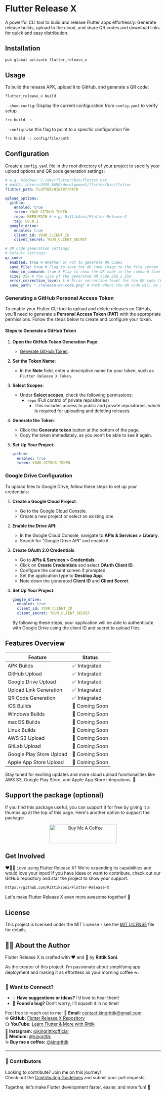 # Flutter Release X

A powerful CLI tool to build and release Flutter apps effortlessly. Generate release builds, upload to the cloud, and share QR codes and download links for quick and easy distribution.

## Installation

```bash
pub global activate flutter_release_x
```

## Usage

To build the release APK, upload it to GitHub, and generate a QR code:

```bash
flutter_release_x build
```

`--show-config`: Display the current configuration from `config.yaml` to verify setup.

```bash
frx build -s
```

`--config`: Use this flag to point to a specific configuration file

```bash
frx build -c config/file/path
```

## Configuration

Create a `config.yaml` file in the root directory of your project to specify your upload options and QR code generation settings:

```yaml
# e.g. Windows: C:/dev/flutter/bin/flutter.bat
# macOS: /Users/USER_NAME/development/flutter/bin/flutter
flutter_path: FLUTTER/BINARY/PATH

upload_options:
  github:
    enabled: true
    token: YOUR_GITHUB_TOKEN
    repo: REPO/PATH # e.g. RittikSoni/Flutter-Release-X
    tag: v0.0.1
  google_drive:
    enabled: true
    client_id: YOUR_CLIENT_ID
    client_secret: YOUR_CLIENT_SECRET

# QR Code generation settings
# Default settings:
qr_code:
  enabled: true # Whether or not to generate QR codes
  save_file: true # Flag to save the QR code image to the file system (true/false)
  show_in_command: true # Flag to show the QR code in the command line output (true/false)
  size: 256 # The size of the generated QR code 256 x 256
  error_correction_level: L # Error correction level for the QR code (L, M, Q, H)
  save_path: "./release-qr-code.png" # Path where the QR code will be saved
```

### Generating a GitHub Personal Access Token

To enable your Flutter CLI tool to upload and delete releases on GitHub, you'll need to generate a **Personal Access Token (PAT)** with the appropriate permissions. Follow the steps below to create and configure your token.

#### Steps to Generate a GitHub Token

1. **Open the GitHub Token Generation Page**:

   - [Generate GitHub Token](https://github.com/settings/tokens/new).

2. **Set the Token Name**:

   - In the **Note** field, enter a descriptive name for your token, such as `Flutter Release X Token`.

3. **Select Scopes**:

   - Under **Select scopes**, check the following permissions:
     - `repo` (Full control of private repositories)
       - This includes access to public and private repositories, which is required for uploading and deleting releases.

4. **Generate the Token**:

   - Click the **Generate token** button at the bottom of the page.
   - Copy the token immediately, as you won’t be able to see it again.

5. **Set Up Your Project**:

   ```yaml
   github:
     enabled: true
     token: YOUR_GITHUB_TOKEN
   ```

### Google Drive Configuration

To upload files to Google Drive, follow these steps to set up your credentials:

1. **Create a Google Cloud Project**:

   - Go to the Google Cloud Console.
   - Create a new project or select an existing one.

2. **Enable the Drive API**:

   - In the Google Cloud Console, navigate to **APIs & Services > Library**.
   - Search for "Google Drive API" and enable it.

3. **Create OAuth 2.0 Credentials**:

   - Go to **APIs & Services > Credentials**.
   - Click on **Create Credentials** and select **OAuth Client ID**.
   - Configure the consent screen if prompted.
   - Set the application type to **Desktop App**.
   - Note down the generated **Client ID** and **Client Secret**.

4. **Set Up Your Project**:

   ```yaml
   google_drive:
     enabled: true
     client_id: YOUR_CLIENT_ID
     client_secret: YOUR_CLIENT_SECRET
   ```

   By following these steps, your application will be able to authenticate with Google Drive using the client ID and secret to upload files.

## Features Overview

| Feature                  | Status         |
| ------------------------ | -------------- |
| APK Builds               | ✅ Integrated  |
| GitHub Upload            | ✅ Integrated  |
| Google Drive Upload      | ✅ Integrated  |
| Upload Link Generation   | ✅ Integrated  |
| QR Code Generation       | ✅ Integrated  |
| iOS Builds               | 🚀 Coming Soon |
| Windows Builds           | 🚀 Coming Soon |
| macOS Builds             | 🚀 Coming Soon |
| Linux Builds             | 🚀 Coming Soon |
| AWS S3 Upload            | 🚀 Coming Soon |
| GitLab Upload            | 🚀 Coming Soon |
| Google Play Store Upload | 🚀 Coming Soon |
| Apple App Store Upload   | 🚀 Coming Soon |

Stay tuned for exciting updates and more cloud upload functionalities like AWS S3, Google Play Store, and Apple App Store integrations. 🚀

## Support the package (optional)

If you find this package useful, you can support it for free by giving it a thumbs up at the top of this page. Here's another option to support the package:

<p align='center'><a href="https://www.buymeacoffee.com/kingrittik" target="_blank"><img src="https://cdn.buymeacoffee.com/buttons/v2/default-yellow.png" alt="Buy Me A Coffee" style="height: 60px !important;width: 217px !important;" ></a></p>

## Get Involved

❤️💙🩵 Love using Flutter Release X? We're expanding its capabilities and would love your input! If you have ideas or want to contribute, check out our GitHub repository and star the project to show your support.

```bash
https://github.com/RittikSoni/Flutter-Release-X
```

Let's make Flutter Release X even more awesome together! 🌟

## License

This project is licensed under the MIT License - see the [MIT LICENSE](LICENSE) file for details.

## 👨‍💻 About the Author

Flutter Release X is crafted with ❤️ and 🚀 by **Rittik Soni**.

As the creator of this project, I’m passionate about simplifying app deployment and making it as effortless as your morning coffee ☕.

### 🌟 Want to Connect?

- 💡 **Have suggestions or ideas?** I’d love to hear them!
- 🐞 **Found a bug?** Don’t worry, I’ll squash it in no time!

Feel free to reach out to me:
📧 **Email:** [contact.kingrittik@gmail.com](mailto:contact.kingrittik@gmail.com)  
🌐 **GitHub:** [Flutter Release X Repository](https://github.com/RittikSoni/Flutter-Release-X)  
📺 **YouTube:** [Learn Flutter & More with Rittik](https://www.youtube.com/@king_rittik)  
📸 **Instagram:** [@kingrittikofficial](https://www.instagram.com/kingrittikofficial)  
📖 **Medium:** [@kingrittik](https://medium.com/@kingrittik)  
☕️ **Buy me a coffee:** [@kingrittik](https://buymeacoffee.com/kingrittik)

---

### 🤝 Contributors

Looking to contribute? Join me on this journey!  
Check out the [Contributing Guidelines](CONTRIBUTING.md) and submit your pull requests.

Together, let’s make Flutter development faster, easier, and more fun! 🎉
